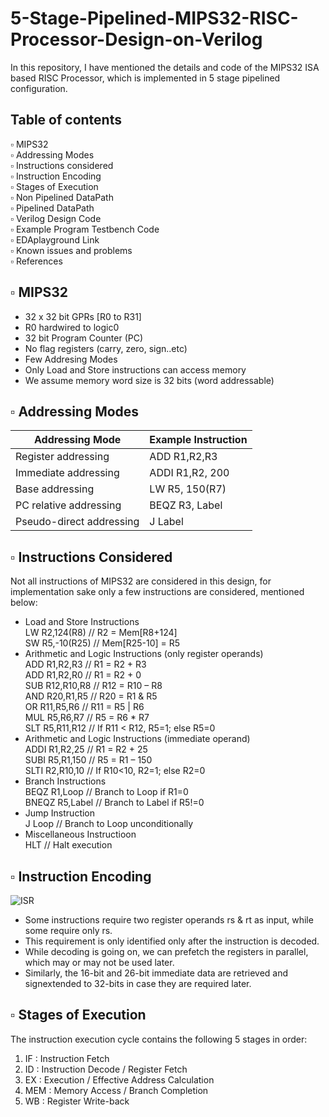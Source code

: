 # 5-Stage-Pipelined-MIPS32-RISC-Processor-Design-on-Verilog  
In this repository, I have mentioned the details and code of the MIPS32 ISA based RISC Processor, which is implemented in 5 stage pipelined configuration.  
## Table of contents  
▫️ MIPS32  
▫️ Addressing Modes  
▫️ Instructions considered  
▫️ Instruction Encoding  
▫️ Stages of Execution  
▫️ Non Pipelined DataPath  
▫️ Pipelined DataPath  
▫️ Verilog Design Code  
▫️ Example Program Testbench Code  
▫️ EDAplayground Link  
▫️ Known issues and problems  
▫️ References  
## ▫️ MIPS32  
- 32 x 32 bit GPRs [R0 to R31]  
- R0 hardwired to logic0  
- 32 bit Program Counter (PC)  
- No flag registers (carry, zero, sign..etc)  
- Few Addresing Modes  
- Only Load and Store instructions can access memory  
- We assume memory word size is 32 bits (word addressable)  
## ▫️ Addressing Modes  
| Addressing Mode | Example Instruction |
| -------------- | -------------------------------------------------------------------------------------------------------------------------------------------------------------------- |
| Register addressing | ADD R1,R2,R3      |
| Immediate addressing | ADDI R1,R2, 200       |
| Base addressing      | LW R5, 150(R7)    |
| PC relative addressing  | BEQZ R3, Label   |
| Pseudo-direct addressing | J Label      |
## ▫️ Instructions Considered  
Not all instructions of MIPS32 are considered in this design, for implementation sake only a few instructions are considered, mentioned below:  
- Load and Store Instructions  
LW R2,124(R8) // R2 = Mem[R8+124]  
SW R5,-10(R25) // Mem[R25-10] = R5  
- Arithmetic and Logic Instructions (only register operands)  
ADD R1,R2,R3 // R1 = R2 + R3  
ADD R1,R2,R0 // R1 = R2 + 0  
SUB R12,R10,R8 // R12 = R10 – R8  
AND R20,R1,R5 // R20 = R1 & R5  
OR R11,R5,R6 // R11 = R5 | R6  
MUL R5,R6,R7 // R5 = R6 * R7  
SLT R5,R11,R12 // If R11 < R12, R5=1; else R5=0  
- Arithmetic and Logic Instructions (immediate operand)  
ADDI R1,R2,25 // R1 = R2 + 25  
SUBI R5,R1,150 // R5 = R1 – 150  
SLTI R2,R10,10 // If R10<10, R2=1; else R2=0  
- Branch Instructions  
BEQZ R1,Loop // Branch to Loop if R1=0  
BNEQZ R5,Label // Branch to Label if R5!=0  
- Jump Instruction  
J Loop // Branch to Loop unconditionally  
- Miscellaneous Instructioon  
HLT // Halt execution  
## ▫️ Instruction Encoding  
![ISR](https://user-images.githubusercontent.com/68592620/231771092-0c93aeb3-6b01-478f-a363-ecadb1ec578a.png)  
- Some instructions require two register operands rs & rt as input, while some require only rs. 
- This requirement is only identified only after the instruction is decoded. 
- While decoding is going on, we can prefetch the registers in parallel, which may or may not be used later. 
- Similarly, the 16-bit and 26-bit immediate data are retrieved and signextended to 32-bits in case they are required later.  
## ▫️ Stages of Execution  
The instruction execution cycle contains the following 5 stages in order:  
1. IF : Instruction Fetch  
2. ID : Instruction Decode / Register Fetch  
3. EX : Execution / Effective Address Calculation  
4. MEM : Memory Access / Branch Completion  
5. WB : Register Write-back  
